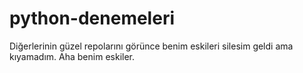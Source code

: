 # python-denemeleri
Diğerlerinin güzel repolarını görünce benim eskileri silesim geldi ama kıyamadım. Aha benim eskiler. 
